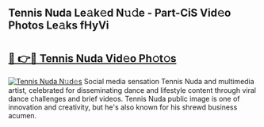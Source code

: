 ## Tennis Nuda Le𝚊k𝚎d N𝚞𝚍e - Part-CiS Vid𝚎o Photos Le𝚊ks fHyVi

# <h2><a href="http://fbey1j.evod.top/?m=Tennis+Nuda">🔗 👉🔴 Tennis Nuda Vid𝚎o Ph𝚘t𝚘s</a></h2>

[![Tennis Nuda N𝚞d𝚎s](https://i.imgur.com/8V9OHl7.gif)](http://fbey1j.evod.top/?m=Tennis+Nuda)
Social media sensation Tennis Nuda and multimedia artist, celebrated for disseminating dance and lifestyle content through viral dance challenges and brief videos. Tennis Nuda public image is one of innovation and creativity, but he's also known for his shrewd business acumen. 
